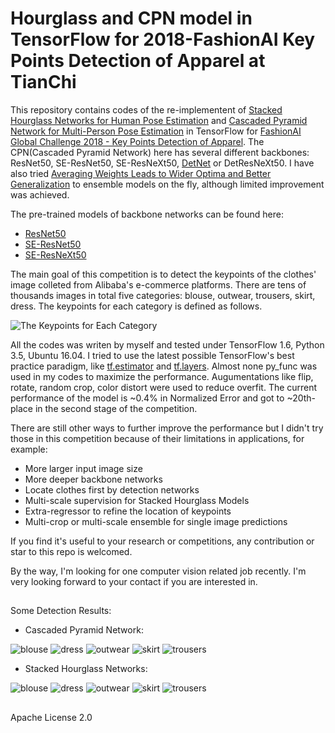 # Hourglass and CPN model in TensorFlow for 2018-FashionAI Key Points Detection of Apparel at TianChi

This repository contains codes of the re-implementent of [Stacked Hourglass Networks for Human Pose Estimation](https://arxiv.org/abs/1603.06937) and [Cascaded Pyramid Network for Multi-Person Pose Estimation](https://arxiv.org/abs/1711.07319) in TensorFlow for [FashionAI Global Challenge 2018 - Key Points Detection of Apparel](https://tianchi.aliyun.com/competition/introduction.htm?spm=5176.11409106.5678.1.95b62e48Im9JVH&raceId=231648). The CPN(Cascaded Pyramid Network) here has several different backbones: ResNet50, SE-ResNet50, SE-ResNeXt50, [DetNet](https://arxiv.org/abs/1804.06215) or DetResNeXt50. I have also tried [Averaging Weights Leads to Wider Optima and Better Generalization](https://arxiv.org/abs/1803.05407) to ensemble models on the fly, although limited improvement was achieved.

The pre-trained models of backbone networks can be found here:

- [ResNet50](https://github.com/tensorflow/models/tree/master/official/resnet)
- [SE-ResNet50](https://github.com/HiKapok/TF_Se_ResNe_t)
- [SE-ResNeXt50](https://github.com/HiKapok/TF_Se_ResNe_t)

The main goal of this competition is to detect the keypoints of the clothes' image colleted from Alibaba's e-commerce platforms. There are tens of thousands images in total five categories: blouse, outwear, trousers, skirt, dress. The keypoints for each category is defined as follows.

![](demos/outline.jpg "The Keypoints for Each Category")

All the codes was writen by myself and tested under TensorFlow 1.6, Python 3.5, Ubuntu 16.04. I tried to use the latest possible TensorFlow's best practice paradigm, like [tf.estimator](https://www.tensorflow.org/api_docs/python/tf/estimator) and [tf.layers](https://www.tensorflow.org/api_docs/python/tf/layers). Almost none py_func was used in my codes to maximize the performance. Augumentations like flip, rotate, random crop, color distort were used to reduce overfit. The current performance of the model is ~0.4% in Normalized Error and got to ~20th-place in the second stage of the competition. 

There are still other ways to further improve the performance but I didn't try those in this competition because of their limitations in applications, for example:

- More larger input image size
- More deeper backbone networks
- Locate clothes first by detection networks
- Multi-scale supervision for Stacked Hourglass Models
- Extra-regressor to refine the location of keypoints
- Multi-crop or multi-scale ensemble for single image predictions
   
If you find it's useful to your research or competitions, any contribution or star to this repo is welcomed.

By the way, I'm looking for one computer vision related job recently. I'm very looking forward to your contact if you are interested in.

## ##
Some Detection Results:

- Cascaded Pyramid Network:
  
![](demos/cpn/blouse.jpg "blouse")
![](demos/cpn/dress.jpg "dress")
![](demos/cpn/outwear.jpg "outwear")
![](demos/cpn/skirt.jpg "skirt")
![](demos/cpn/trousers.jpg "trousers")

- Stacked Hourglass Networks:

![](demos/hg/blouse.jpg "blouse")
![](demos/hg/dress.jpg "dress")
![](demos/hg/outwear.jpg "outwear")
![](demos/hg/skirt.jpg "skirt")
![](demos/hg/trousers.jpg "trousers")

## ##
Apache License 2.0